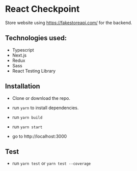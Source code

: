 # React Checkpoint

Store website using https://fakestoreapi.com/ for the backend.

## Technologies used:

- Typescript
- Next.js
- Redux
- Sass
- React Testing Library

## Installation

- Clone or download the repo.

- run `yarn` to install dependencies.

- run `yarn build`

- run `yarn start`

- go to http://localhost:3000

## Test

- run `yarn test` or `yarn test --coverage`
